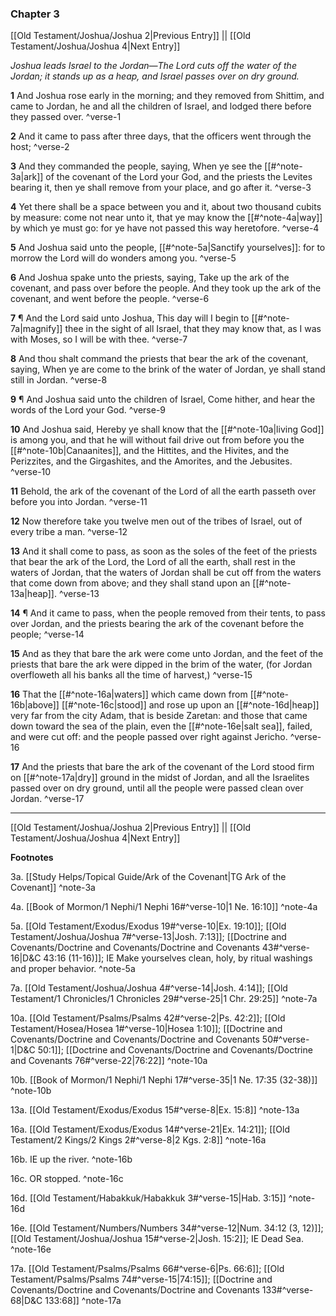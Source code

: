 ### Chapter 3

[[Old Testament/Joshua/Joshua 2|Previous Entry]]  ||  [[Old Testament/Joshua/Joshua 4|Next Entry]]

*Joshua leads Israel to the Jordan—The Lord cuts off the water of the Jordan; it stands up as a heap, and Israel passes over on dry ground.*

**1**  And Joshua rose early in the morning; and they removed from Shittim, and came to Jordan, he and all the children of Israel, and lodged there before they passed over. ^verse-1

**2**  And it came to pass after three days, that the officers went through the host; ^verse-2

**3**  And they commanded the people, saying, When ye see the [[#^note-3a|ark]] of the covenant of the Lord your God, and the priests the Levites bearing it, then ye shall remove from your place, and go after it. ^verse-3

**4**  Yet there shall be a space between you and it, about two thousand cubits by measure: come not near unto it, that ye may know the [[#^note-4a|way]] by which ye must go: for ye have not passed this way heretofore. ^verse-4

**5**  And Joshua said unto the people, [[#^note-5a|Sanctify yourselves]]: for to morrow the Lord will do wonders among you. ^verse-5

**6**  And Joshua spake unto the priests, saying, Take up the ark of the covenant, and pass over before the people. And they took up the ark of the covenant, and went before the people. ^verse-6

**7**  ¶ And the Lord said unto Joshua, This day will I begin to [[#^note-7a|magnify]] thee in the sight of all Israel, that they may know that, as I was with Moses, so I will be with thee. ^verse-7

**8**  And thou shalt command the priests that bear the ark of the covenant, saying, When ye are come to the brink of the water of Jordan, ye shall stand still in Jordan. ^verse-8

**9**  ¶ And Joshua said unto the children of Israel, Come hither, and hear the words of the Lord your God. ^verse-9

**10**  And Joshua said, Hereby ye shall know that the [[#^note-10a|living God]] is among you, and that he will without fail drive out from before you the [[#^note-10b|Canaanites]], and the Hittites, and the Hivites, and the Perizzites, and the Girgashites, and the Amorites, and the Jebusites. ^verse-10

**11**  Behold, the ark of the covenant of the Lord of all the earth passeth over before you into Jordan. ^verse-11

**12**  Now therefore take you twelve men out of the tribes of Israel, out of every tribe a man. ^verse-12

**13**  And it shall come to pass, as soon as the soles of the feet of the priests that bear the ark of the Lord, the Lord of all the earth, shall rest in the waters of Jordan, that the waters of Jordan shall be cut off from the waters that come down from above; and they shall stand upon an [[#^note-13a|heap]]. ^verse-13

**14**  ¶ And it came to pass, when the people removed from their tents, to pass over Jordan, and the priests bearing the ark of the covenant before the people; ^verse-14

**15**  And as they that bare the ark were come unto Jordan, and the feet of the priests that bare the ark were dipped in the brim of the water, (for Jordan overfloweth all his banks all the time of harvest,) ^verse-15

**16**  That the [[#^note-16a|waters]] which came down from [[#^note-16b|above]] [[#^note-16c|stood]] and rose up upon an [[#^note-16d|heap]] very far from the city Adam, that is beside Zaretan: and those that came down toward the sea of the plain, even the [[#^note-16e|salt sea]], failed, and were cut off: and the people passed over right against Jericho. ^verse-16

**17**  And the priests that bare the ark of the covenant of the Lord stood firm on [[#^note-17a|dry]] ground in the midst of Jordan, and all the Israelites passed over on dry ground, until all the people were passed clean over Jordan. ^verse-17


---
[[Old Testament/Joshua/Joshua 2|Previous Entry]]  ||  [[Old Testament/Joshua/Joshua 4|Next Entry]]


**Footnotes**


3a. [[Study Helps/Topical Guide/Ark of the Covenant|TG Ark of the Covenant]] ^note-3a

4a. [[Book of Mormon/1 Nephi/1 Nephi 16#^verse-10|1 Ne. 16:10]] ^note-4a

5a. [[Old Testament/Exodus/Exodus 19#^verse-10|Ex. 19:10]]; [[Old Testament/Joshua/Joshua 7#^verse-13|Josh. 7:13]]; [[Doctrine and Covenants/Doctrine and Covenants/Doctrine and Covenants 43#^verse-16|D&C 43:16 (11-16)]]; IE Make yourselves clean, holy, by ritual washings and proper behavior.  ^note-5a

7a. [[Old Testament/Joshua/Joshua 4#^verse-14|Josh. 4:14]]; [[Old Testament/1 Chronicles/1 Chronicles 29#^verse-25|1 Chr. 29:25]] ^note-7a

10a. [[Old Testament/Psalms/Psalms 42#^verse-2|Ps. 42:2]]; [[Old Testament/Hosea/Hosea 1#^verse-10|Hosea 1:10]]; [[Doctrine and Covenants/Doctrine and Covenants/Doctrine and Covenants 50#^verse-1|D&C 50:1]]; [[Doctrine and Covenants/Doctrine and Covenants/Doctrine and Covenants 76#^verse-22|76:22]] ^note-10a

10b. [[Book of Mormon/1 Nephi/1 Nephi 17#^verse-35|1 Ne. 17:35 (32-38)]] ^note-10b

13a. [[Old Testament/Exodus/Exodus 15#^verse-8|Ex. 15:8]] ^note-13a

16a. [[Old Testament/Exodus/Exodus 14#^verse-21|Ex. 14:21]]; [[Old Testament/2 Kings/2 Kings 2#^verse-8|2 Kgs. 2:8]] ^note-16a

16b. IE up the river. ^note-16b

16c. OR stopped. ^note-16c

16d. [[Old Testament/Habakkuk/Habakkuk 3#^verse-15|Hab. 3:15]] ^note-16d

16e. [[Old Testament/Numbers/Numbers 34#^verse-12|Num. 34:12 (3, 12)]]; [[Old Testament/Joshua/Joshua 15#^verse-2|Josh. 15:2]]; IE Dead Sea.  ^note-16e

17a. [[Old Testament/Psalms/Psalms 66#^verse-6|Ps. 66:6]]; [[Old Testament/Psalms/Psalms 74#^verse-15|74:15]]; [[Doctrine and Covenants/Doctrine and Covenants/Doctrine and Covenants 133#^verse-68|D&C 133:68]] ^note-17a